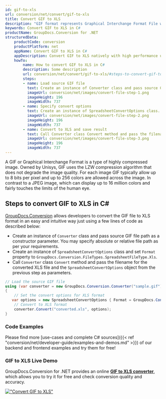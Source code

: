 ```yaml
---
id: gif-to-xls
url: conversion/net/convert/gif-to-xls
title: Convert GIF to XLS
description: "GIF format represents Graphical Interchange Format File with .gif extension. Learn how to convert GIF to XLS file programmatically in C# language using GroupDocs.Conversion for .NET library."
keywords: Convert GIF to XLS in C#
productName: GroupDocs.Conversion for .NET
structuredData:
    productCode: conversion
    productPlatform: net
    appName: Convert GIF to XLS in C#
    appDescription: Convert GIF to XLS natively with high performance using C# language and server side GroupDocs.Conversion for .NET APIs, without the use of any software like Microsoft or Open Office.
    howTo:
        name: How to convert GIF to XLS in C# 
        description: Some description
        url: conversion/net/convert/gif-to-xls/#steps-to-convert-gif-to-xls-in-c
        steps:
        - name: Load source GIF file 
          text: Create an instance of Converter class and pass source GIF file path as a constructor parameter. You may specify absolute or relative file path as per your requirements. 
          imageUrl: conversion/net/images/convert-file-step-1.png
          imageHeight: 196
          imageWidth: 737
        - name: Specify convert options 
          text: Create an instance of SpreadsheetConvertOptions class.
          imageUrl: conversion/net/images/convert-file-step-2.png
          imageHeight: 196
          imageWidth: 737
        - name: Convert to XLS and save result 
          text: Call Converter class Convert method and pass the filename for the converted HTML file and the SpreadsheetConvertOptions object from the previous step as parameters.
          imageUrl: conversion/net/images/convert-file-step-3.png
          imageHeight: 196
          imageWidth: 737
---
```


A GIF or Graphical Interchange Format is a type of highly compressed image. Owned by Unisys, GIF uses the LZW compression algorithm that does not degrade the image quality. For each image GIF typically allow up to 8 bits per pixel and up to 256 colors are allowed across the image. In contrast to a JPEG image, which can display up to 16 million colors and fairly touches the limits of the human eye.

## Steps to convert GIF to XLS in C#

[GroupDocs.Conversion](https://products.groupdocs.com/conversion/net) allows developers to convert the GIF file to XLS format in an easy and intuitive way just using a few lines of code as described below:

* Create an instance of `Converter` class and pass source GIF file path as a constructor parameter. You may specify absolute or relative file path as per your requirements. 
* Create an instance of `SpreadsheetConvertOptions` class and set `Format` property to `GroupDocs.Conversion.FileTypes.SpreadsheetFileType.Xls`.
* Call `Converter` class `Convert` method and pass the filename for the converted XLS file and the `SpreadsheetConvertOptions` object from the previous step as parameters.

```csharp
// Load the source GIF file
using (var converter = new GroupDocs.Conversion.Converter("sample.gif"))
{
    // Set the convert options for XLS format
   var options = new SpreadsheetConvertOptions { Format = GroupDocs.Conversion.FileTypes.SpreadsheetFileType.Xls };
    // Convert to XLS format
    converter.Convert("converted.xls", options);
}
```

### Code Examples

Please find more [use-cases and complete C# sources]({{< ref "conversion/net/developer-guide/examples-and-demos.md" >}}) of our backend and frontend examples and try them for free!

### GIF to XLS Live Demo

GroupDocs.Conversion for .NET provides an online [**GIF to XLS converter**](https://products.groupdocs.app/conversion/gif-to-xls), which allows you to try it for free and check conversion quality and accuracy.

[!["Convert GIF to XLS"](conversion/net/images/convert-to-xls/convert-gif-to-xls.png)](https://products.groupdocs.app/conversion/gif-to-xls)